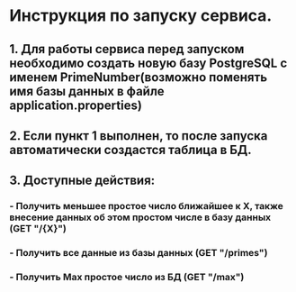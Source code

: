# Инструкция по запуску сервиса.

## 1. Для работы сервиса перед запуском необходимо создать новую базу PostgreSQL с именем PrimeNumber(возможно поменять имя базы данных в файле application.properties)
## 2. Если пункт 1 выполнен, то после запуска автоматически создастся таблица в БД.
## 3. Доступные действия:
###  - Получить меньшее простое число ближайшее к X, также внесение данных об этом простом числе в базу данных (GET "/{X}")
###  - Получить все данные из базы данных (GET "/primes")
###  - Получить Max простое число из БД (GET "/max")
